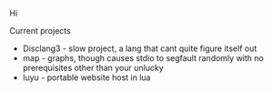 
Hi

Current projects

- Disclang3 - slow project, a lang that cant quite figure itself out
- map - graphs, though causes stdio to segfault randomly with no prerequisites other than your unlucky
- luyu - portable website host in lua
